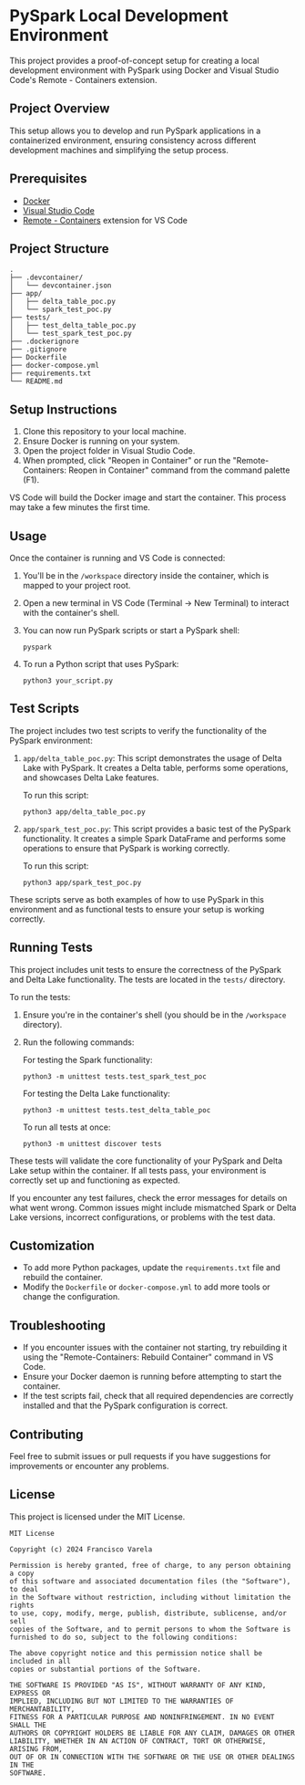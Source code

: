 # PySpark Local Development Environment

This project provides a proof-of-concept setup for creating a local development environment with PySpark using Docker and Visual Studio Code's Remote - Containers extension.

## Project Overview

This setup allows you to develop and run PySpark applications in a containerized environment, ensuring consistency across different development machines and simplifying the setup process.

## Prerequisites

- [Docker](https://www.docker.com/products/docker-desktop)
- [Visual Studio Code](https://code.visualstudio.com/)
- [Remote - Containers](https://marketplace.visualstudio.com/items?itemName=ms-vscode-remote.remote-containers) extension for VS Code

## Project Structure

```
.
├── .devcontainer/
│   └── devcontainer.json
├── app/
│   ├── delta_table_poc.py
│   └── spark_test_poc.py
├── tests/
│   ├── test_delta_table_poc.py
│   └── test_spark_test_poc.py
├── .dockerignore
├── .gitignore
├── Dockerfile
├── docker-compose.yml
├── requirements.txt
└── README.md
```

## Setup Instructions

1. Clone this repository to your local machine.
2. Ensure Docker is running on your system.
3. Open the project folder in Visual Studio Code.
4. When prompted, click "Reopen in Container" or run the "Remote-Containers: Reopen in Container" command from the command palette (F1).

VS Code will build the Docker image and start the container. This process may take a few minutes the first time.

## Usage

Once the container is running and VS Code is connected:

1. You'll be in the `/workspace` directory inside the container, which is mapped to your project root.
2. Open a new terminal in VS Code (Terminal -> New Terminal) to interact with the container's shell.
3. You can now run PySpark scripts or start a PySpark shell:

   ```
   pyspark
   ```

4. To run a Python script that uses PySpark:

   ```
   python3 your_script.py
   ```

## Test Scripts

The project includes two test scripts to verify the functionality of the PySpark environment:

1. `app/delta_table_poc.py`: This script demonstrates the usage of Delta Lake with PySpark. It creates a Delta table, performs some operations, and showcases Delta Lake features.

   To run this script:
   ```
   python3 app/delta_table_poc.py
   ```

2. `app/spark_test_poc.py`: This script provides a basic test of the PySpark functionality. It creates a simple Spark DataFrame and performs some operations to ensure that PySpark is working correctly.

   To run this script:
   ```
   python3 app/spark_test_poc.py
   ```

These scripts serve as both examples of how to use PySpark in this environment and as functional tests to ensure your setup is working correctly.

## Running Tests

This project includes unit tests to ensure the correctness of the PySpark and Delta Lake functionality. The tests are located in the `tests/` directory.

To run the tests:

1. Ensure you're in the container's shell (you should be in the `/workspace` directory).
2. Run the following commands:

   For testing the Spark functionality:
   ```
   python3 -m unittest tests.test_spark_test_poc
   ```

   For testing the Delta Lake functionality:
   ```
   python3 -m unittest tests.test_delta_table_poc
   ```

   To run all tests at once:
   ```
   python3 -m unittest discover tests
   ```

These tests will validate the core functionality of your PySpark and Delta Lake setup within the container. If all tests pass, your environment is correctly set up and functioning as expected.

If you encounter any test failures, check the error messages for details on what went wrong. Common issues might include mismatched Spark or Delta Lake versions, incorrect configurations, or problems with the test data.

## Customization

- To add more Python packages, update the `requirements.txt` file and rebuild the container.
- Modify the `Dockerfile` or `docker-compose.yml` to add more tools or change the configuration.

## Troubleshooting

- If you encounter issues with the container not starting, try rebuilding it using the "Remote-Containers: Rebuild Container" command in VS Code.
- Ensure your Docker daemon is running before attempting to start the container.
- If the test scripts fail, check that all required dependencies are correctly installed and that the PySpark configuration is correct.

## Contributing

Feel free to submit issues or pull requests if you have suggestions for improvements or encounter any problems.

## License

This project is licensed under the MIT License.

```
MIT License

Copyright (c) 2024 Francisco Varela

Permission is hereby granted, free of charge, to any person obtaining a copy
of this software and associated documentation files (the "Software"), to deal
in the Software without restriction, including without limitation the rights
to use, copy, modify, merge, publish, distribute, sublicense, and/or sell
copies of the Software, and to permit persons to whom the Software is
furnished to do so, subject to the following conditions:

The above copyright notice and this permission notice shall be included in all
copies or substantial portions of the Software.

THE SOFTWARE IS PROVIDED "AS IS", WITHOUT WARRANTY OF ANY KIND, EXPRESS OR
IMPLIED, INCLUDING BUT NOT LIMITED TO THE WARRANTIES OF MERCHANTABILITY,
FITNESS FOR A PARTICULAR PURPOSE AND NONINFRINGEMENT. IN NO EVENT SHALL THE
AUTHORS OR COPYRIGHT HOLDERS BE LIABLE FOR ANY CLAIM, DAMAGES OR OTHER
LIABILITY, WHETHER IN AN ACTION OF CONTRACT, TORT OR OTHERWISE, ARISING FROM,
OUT OF OR IN CONNECTION WITH THE SOFTWARE OR THE USE OR OTHER DEALINGS IN THE
SOFTWARE.
```



